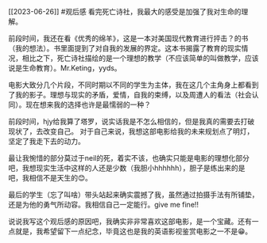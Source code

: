 [[2023-06-26]]
#观后感
看完死亡诗社，我最大的感受是加强了我对生命的理解。

前段时间，我还在看《优秀的绵羊》，这是一本对美国现代教育进行抨击？的书（我的想法）。书里面提到了对自我的发展的界定。这本书揭露了教育的现实情况，相比之下，死亡诗社描绘的是一个理想的教学（不应该简单的叫做教学，应该说是生命教育）。Mr.Keting，yyds。

电影大致分几个片段，不同时期以不同的学生为主体，我在这几个主角身上都看到了我的影子。理想与现实的矛盾，爱情，自我的束缚，以及周遭人的看法（社会认同）。现在想来我的选择也许是最懦弱的一种？

前段时间，hjy给我算了塔罗，说实话我是不怎么相信的，但是我真的需要去打破现状了，去改变自己。
对于自己来说，我想这部电影给我的未来规划点了明灯，坚定了我走下去的动力。

最让我惋惜的部分莫过于neil的死，着实不该，也确实只能是电影的理想化部分吧，我想现实生活中这样的人还是少数（我胆小hhhhhh），胆子是练出来的是吧，我相信不是天生的😊。

最后的学生（忘了叫啥）带头站起来确实震撼了我，虽然通过拍摄手法有所铺垫，还是为他的勇气所动容。我相信自己一定能行。give me fine!!


说说我写这个观后感的原因吧，我确实非非常喜欢这部电影，是一个宝藏。还有一点就是，我希望留下一点纪念，毕竟这也是我的英语影视鉴赏电影之一不是😁。
